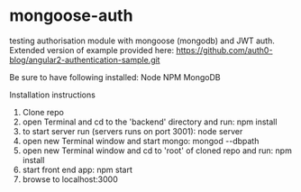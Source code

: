 # mongoose-auth
testing authorisation module with mongoose (mongodb) and JWT auth. Extended version of example provided here: https://github.com/auth0-blog/angular2-authentication-sample.git

Be sure to have following installed:
Node
NPM
MongoDB

Installation instructions
1. Clone repo 
2. open Terminal and cd to the 'backend' directory and run: npm install
3. to start server run (servers runs on port 3001): node server
4. open new Terminal window and start mongo: mongod --dbpath <location where you would like to instantiate mongo database>
5. open new Terminal window and cd to 'root' of cloned repo and run: npm install
6. start front end app: npm start
7. browse to localhost:3000 




